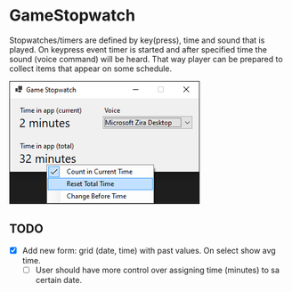 # GameStopwatch

Stopwatches/timers are defined by key(press), time and sound that is played.
On keypress event timer is started and after specified time the sound (voice command) will be heard.
That way player can be prepared to collect items that appear on some schedule.

![Game Stopwatch - Main Window](ScreenShots/MainForm.png)

## TODO
- [x] Add new form: grid (date, time) with past values. On select show avg time.
	- [ ] User should have more control over assigning time (minutes) to sa certain date.
